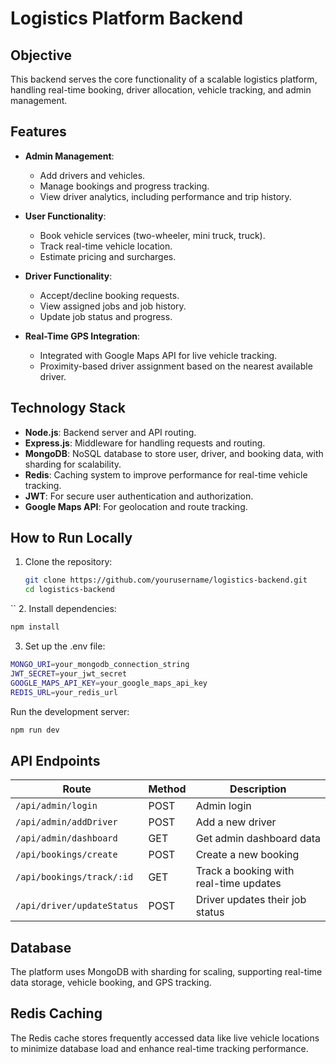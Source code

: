 # Logistics Platform Backend

## Objective
This backend serves the core functionality of a scalable logistics platform, handling real-time booking, driver allocation, vehicle tracking, and admin management.

## Features
- **Admin Management**:
  - Add drivers and vehicles.
  - Manage bookings and progress tracking.
  - View driver analytics, including performance and trip history.
  
- **User Functionality**:
  - Book vehicle services (two-wheeler, mini truck, truck).
  - Track real-time vehicle location.
  - Estimate pricing and surcharges.
  
- **Driver Functionality**:
  - Accept/decline booking requests.
  - View assigned jobs and job history.
  - Update job status and progress.

- **Real-Time GPS Integration**:
  - Integrated with Google Maps API for live vehicle tracking.
  - Proximity-based driver assignment based on the nearest available driver.

## Technology Stack
- **Node.js**: Backend server and API routing.
- **Express.js**: Middleware for handling requests and routing.
- **MongoDB**: NoSQL database to store user, driver, and booking data, with sharding for scalability.
- **Redis**: Caching system to improve performance for real-time vehicle tracking.
- **JWT**: For secure user authentication and authorization.
- **Google Maps API**: For geolocation and route tracking.

## How to Run Locally

1. Clone the repository:
   ```bash
   git clone https://github.com/yourusername/logistics-backend.git
   cd logistics-backend
``
2. Install dependencies:

```bash
npm install
```
3. Set up the .env file:
```bash
MONGO_URI=your_mongodb_connection_string
JWT_SECRET=your_jwt_secret
GOOGLE_MAPS_API_KEY=your_google_maps_api_key
REDIS_URL=your_redis_url
```

Run the development server:
```bash
npm run dev
```

## API Endpoints

| Route                     | Method | Description                        |
|---------------------------|--------|------------------------------------|
| `/api/admin/login`         | POST   | Admin login                        |
| `/api/admin/addDriver`     | POST   | Add a new driver                   |
| `/api/admin/dashboard`     | GET    | Get admin dashboard data           |
| `/api/bookings/create`     | POST   | Create a new booking               |
| `/api/bookings/track/:id`  | GET    | Track a booking with real-time updates |
| `/api/driver/updateStatus` | POST   | Driver updates their job status    |

## Database
The platform uses MongoDB with sharding for scaling, supporting real-time data storage, vehicle booking, and GPS tracking.

## Redis Caching
The Redis cache stores frequently accessed data like live vehicle locations to minimize database load and enhance real-time tracking performance.